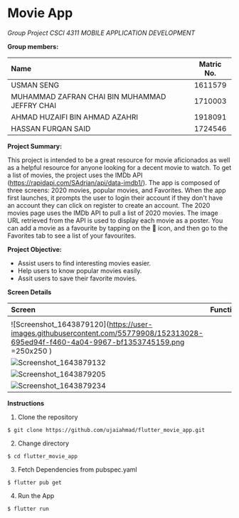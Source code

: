 # Movie App

*Group Project CSCI 4311 MOBILE APPLICATION DEVELOPMENT*


**Group members:**

|                  Name                         |    Matric No. | 
|:----------------------------------------------|:-------------:|
| USMAN SENG                                    |    1611579    |Cancel changes
| MUHAMMAD ZAFRAN CHAI BIN MUHAMMAD JEFFRY CHAI |    1710003    |
| AHMAD HUZAIFI BIN AHMAD AZAHRI                |    1918091    |
| HASSAN FURQAN SAID                            |    1724546    |



**Project Summary:**

This project is intended to be a great resource for movie aficionados as well as a helpful resource for anyone looking for a decent movie to watch. To get a list of movies, the project uses the IMDb API (https://rapidapi.com/SAdrian/api/data-imdb1/). The app is  composed of three screens: 2020 movies, popular movies, and Favorites. When the app first launches, it prompts the user to login their account if they don't have an account they can click on register to create an account. The 2020 movies page uses the IMDb API to pull a list of 2020 movies. The image URL retrieved from the API is used to display each movie as a poster. You can add a movie as a favourite by tapping on the 🖤 icon, and then go to the Favorites tab to see a list of your favourites.



**Project Objective:**

* Assist users to find interesting movies easier.
* Help users to know popular movies easily. 
* Assit users to save their favorite movies.



**Screen Details**

| Screen        | Functionality | 
|:--------------|:-------------:|
|               |               |
|   ![Screenshot_1643879120](https://user-images.githubusercontent.com/55779908/152313028-695ed94f-f460-4a04-9967-bf1353745159.png =250x250 ) |     |
|   ![Screenshot_1643879132](https://user-images.githubusercontent.com/55779908/152313114-ffd33db8-02c4-4d0e-80ce-3597fe388d2b.png) |     |
|   ![Screenshot_1643879205](https://user-images.githubusercontent.com/55779908/152313186-6f0582fd-8865-43b7-84db-6298830d95dd.png) |     |
|   ![Screenshot_1643879234](https://user-images.githubusercontent.com/55779908/152313287-3a19d6b4-c2f3-4357-a221-03840eea5784.png) |     |





**Instructions**

1. Clone the repository 
```
$ git clone https://github.com/ujaiahmad/flutter_movie_app.git
```
2. Change directory
```
$ cd flutter_movie_app
```
3. Fetch Dependencies from pubspec.yaml
```
$ flutter pub get
```
4. Run the App
```
$ flutter run
```
